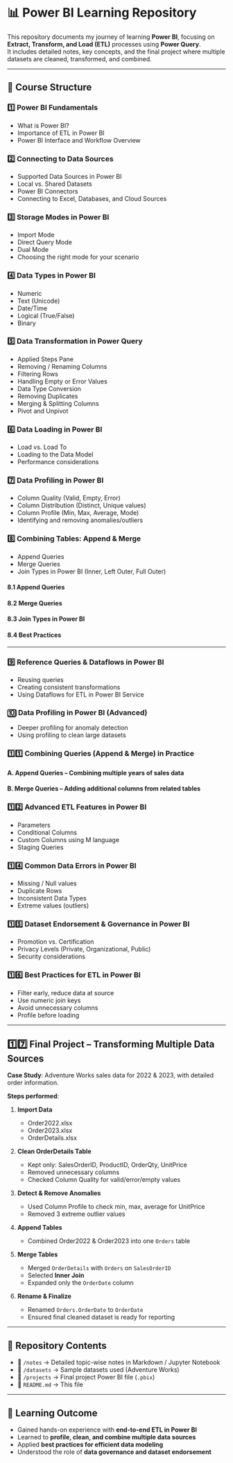 # 📊 Power BI Learning Repository

This repository documents my journey of learning **Power BI**, focusing on **Extract, Transform, and Load (ETL)** processes using **Power Query**.  
It includes detailed notes, key concepts, and the final project where multiple datasets are cleaned, transformed, and combined.

---

## 📂 Course Structure

### 1️⃣ Power BI Fundamentals
- What is Power BI?
- Importance of ETL in Power BI
- Power BI Interface and Workflow Overview

### 2️⃣ Connecting to Data Sources
- Supported Data Sources in Power BI
- Local vs. Shared Datasets
- Power BI Connectors
- Connecting to Excel, Databases, and Cloud Sources

### 3️⃣ Storage Modes in Power BI
- Import Mode
- Direct Query Mode
- Dual Mode
- Choosing the right mode for your scenario

### 4️⃣ Data Types in Power BI
- Numeric
- Text (Unicode)
- Date/Time
- Logical (True/False)
- Binary

### 5️⃣ Data Transformation in Power Query
- Applied Steps Pane
- Removing / Renaming Columns
- Filtering Rows
- Handling Empty or Error Values
- Data Type Conversion
- Removing Duplicates
- Merging & Splitting Columns
- Pivot and Unpivot

### 6️⃣ Data Loading in Power BI
- Load vs. Load To
- Loading to the Data Model
- Performance considerations

### 7️⃣ Data Profiling in Power BI
- Column Quality (Valid, Empty, Error)
- Column Distribution (Distinct, Unique values)
- Column Profile (Min, Max, Average, Mode)
- Identifying and removing anomalies/outliers

### 8️⃣ Combining Tables: Append & Merge
- Append Queries
- Merge Queries
- Join Types in Power BI (Inner, Left Outer, Full Outer)

#### 8.1 Append Queries
#### 8.2 Merge Queries
#### 8.3 Join Types in Power BI
#### 8.4 Best Practices

---

### 9️⃣ Reference Queries & Dataflows in Power BI
- Reusing queries
- Creating consistent transformations
- Using Dataflows for ETL in Power BI Service

### 🔟 Data Profiling in Power BI (Advanced)
- Deeper profiling for anomaly detection
- Using profiling to clean large datasets

### 1️⃣1️⃣ Combining Queries (Append & Merge) in Practice
#### A. Append Queries – Combining multiple years of sales data  
#### B. Merge Queries – Adding additional columns from related tables

### 1️⃣2️⃣ Advanced ETL Features in Power BI
- Parameters
- Conditional Columns
- Custom Columns using M language
- Staging Queries

### 1️⃣4️⃣ Common Data Errors in Power BI
- Missing / Null values
- Duplicate Rows
- Inconsistent Data Types
- Extreme values (outliers)

### 1️⃣5️⃣ Dataset Endorsement & Governance in Power BI
- Promotion vs. Certification
- Privacy Levels (Private, Organizational, Public)
- Security considerations

### 1️⃣6️⃣ Best Practices for ETL in Power BI
- Filter early, reduce data at source
- Use numeric join keys
- Avoid unnecessary columns
- Profile before loading

---

##  1️⃣7️⃣ Final Project – Transforming Multiple Data Sources

**Case Study**: Adventure Works sales data for 2022 & 2023, with detailed order information.

**Steps performed**:
1. **Import Data**
   - Order2022.xlsx  
   - Order2023.xlsx  
   - OrderDetails.xlsx  

2. **Clean OrderDetails Table**
   - Kept only: SalesOrderID, ProductID, OrderQty, UnitPrice
   - Removed unnecessary columns
   - Checked Column Quality for valid/error/empty values

3. **Detect & Remove Anomalies**
   - Used Column Profile to check min, max, average for UnitPrice
   - Removed 3 extreme outlier values

4. **Append Tables**
   - Combined Order2022 & Order2023 into one `Orders` table

5. **Merge Tables**
   - Merged `OrderDetails` with `Orders` on `SalesOrderID`
   - Selected **Inner Join**
   - Expanded only the `OrderDate` column

6. **Rename & Finalize**
   - Renamed `Orders.OrderDate` to `OrderDate`
   - Ensured final cleaned dataset is ready for reporting

---

## 📌 Repository Contents
- 📁 `/notes` → Detailed topic-wise notes in Markdown / Jupyter Notebook
- 📁 `/datasets` → Sample datasets used (Adventure Works)
- 📁 `/projects` → Final project Power BI file (`.pbix`)
- 📄 `README.md` → This file

---

## 🚀 Learning Outcome
- Gained hands-on experience with **end-to-end ETL in Power BI**
- Learned to **profile, clean, and combine multiple data sources**
- Applied **best practices for efficient data modeling**
- Understood the role of **data governance and dataset endorsement**
